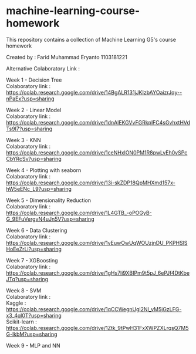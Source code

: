 # machine-learning-course-homework


This repository contains a collection of Machine Learning G5's course homework

Created by :
Farid Muhammad Eryanto
1103181221

Alternative Colaboratory Link :

Week 1 - Decision Tree <br>
Colaboratory link : <br>
https://colab.research.google.com/drive/14BgALR131jJKIzbAYOaizrJqy--nPaEx?usp=sharing

Week 2 - Linear Model <br>
Colaboratory link : <br>
https://colab.research.google.com/drive/1dnAlEKGVvFGRkplFC4sGvhxtHVdTs9I7?usp=sharing

Week 3 - KNN <br>
Colaboratory link : <br>
https://colab.research.google.com/drive/1ceNHxlON0PM1R8pwLvEh0vSPcCbYRcSv?usp=sharing

Week 4 - Plotting with seaborn <br>
Colaboratory link : <br>
https://colab.research.google.com/drive/13i-skZDP18QpMHXmd157x-hW5eENc_L9?usp=sharing

Week 5 - Dimensionality Reduction <br>
Colaboratory link : <br>
https://colab.research.google.com/drive/1L4GTB_-oPOGyB-G_9EFuVergvN4uJn5V?usp=sharing

Week 6 - Data Clustering <br>
Colaboratory link : <br>
https://colab.research.google.com/drive/1vEuwOwUqWOUzjnDU_PKPHSlSHoEeZrLi?usp=sharing

Week 7 - XGBoosting <br>
Colaboratory link : <br>
https://colab.research.google.com/drive/1gHs7li9XBIPm9t5pJ_6ePJf4DtKbeJTq?usp=sharing

Week 8 - SVM <br>
Colaboratory link : <br>
Kaggle : <br>
https://colab.research.google.com/drive/1qCCWegnUgl2NI_vM5jGzLFG-x3_4ql0T?usp=sharing <br>
Scikit-learn : <br>
https://colab.research.google.com/drive/1Ztk_9tPwH31FxXWPZXLrqsQ7M5G-lkbM?usp=sharing <br>

Week 9 - MLP and NN <br>

